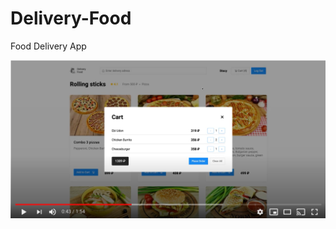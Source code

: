 # Delivery-Food
Food Delivery App
<div align="center">
  <a href="https://www.youtube.com/watch?v=UJn0TXRrTmM">
    <img src="Youtube.png" alt="Youtube Preview"></a>
</div>

